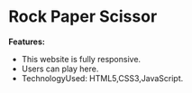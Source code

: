 # Rock Paper Scissor 
**Features:**
- This website is fully responsive.
- Users can play here.
- TechnologyUsed: HTML5,CSS3,JavaScript.